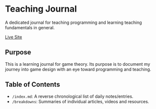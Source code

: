 # Teaching Journal
A dedicated journal for teaching programming and learning teaching fundamentals in general.

[Live Site](https://acidtone.github.io/gaming-journal/)

## Purpose
This is a learning journal for game theory. Its purpose is to document my journey into game design with an eye toward programming and teaching.

## Table of Contents
- `/index.md`: A reverse chronological list of daily notes/entries.
- `/breakdowns`: Summaries of individual articles, videos and resources.